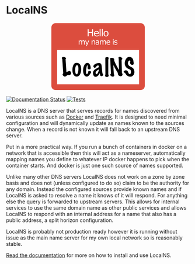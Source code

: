 # LocalNS

<p align="center" width="100%">
  <img src="logo/logo256.png">
</p>

[![Documentation Status](https://readthedocs.org/projects/localns/badge/?version=latest)](https://localns.readthedocs.io/en/latest/?badge=latest)
[![Tests](https://github.com/Mossop/localns/actions/workflows/test.yml/badge.svg)](https://github.com/Mossop/localns/actions/workflows/test.yml)

LocalNS is a DNS server that serves records for names discovered from various
sources such as [Docker](https://www.docker.com/) and [Traefik](https://traefik.io/traefik/).
It is designed to need minimal configuration and will dynamically update as
names known to the sources change. When a record is not known it will fall
back to an upstream DNS server.

Put in a more practical way. If you run a bunch of containers in docker on a
network that is accessible then this will act as a nameserver, automatically
mapping names you define to whatever IP docker happens to pick when the
container starts. And docker is just one such source of names supported.

Unlike many other DNS servers LocalNS does not work on a zone by zone basis and
does not (unless configured to do so) claim to be the authority for any domain.
Instead the configured sources provide known names and if LocalNS is asked to
resolve a name it knows of it will respond. For anything else the query is
forwarded to upstream servers. This allows for internal services to use the same
domain name as other public services and allows LocalNS to respond with an
internal address for a name that also has a public address, a split horizon
configuration.

LocalNS is probably not production ready however it is running without issue as
the main name server for my own local network so is reasonably stable.

[Read the documentation](https://localns.readthedocs.io/en/latest) for more on
how to install and use LocalNS.
